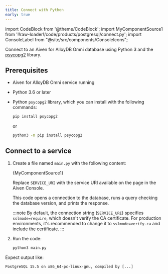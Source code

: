 ```yaml
---
title: Connect with Python
early: true
---
```


import CodeBlock from '@theme/CodeBlock';
import MyComponentSource1 from '!!raw-loader!/code/products/postgresql/connect.py';
import ConsoleLabel from "@site/src/components/ConsoleIcons";

Connect to an Aiven for AlloyDB Omni database using Python 3 and the [psycopg2](https://pypi.org/project/psycopg2/) library.

## Prerequisites

-   Aiven for AlloyDB Omni service running
-   Python 3.6 or later
-   Python `psycopg2` library, which you can install with the following commands:

    ```bash
    pip install psycopg2
    ```

    or

    ```bash
    python3 -m pip install psycopg2
    ```

## Connect to a service

1. Create a file named `main.py` with the following content:

   <CodeBlock language='python'>{MyComponentSource1}</CodeBlock>

   Replace `SERVICE_URI` with the service URI available on the
   <ConsoleLabel name="overview"/> page in the Aiven Console.

   This code opens a connection to the database, runs a query checking the database version,
   and prints the response.

   :::note
   By default, the connection string (`SERVICE_URI`) specifies `sslmode=require`, which
   doesn't verify the CA certificate. For production environments, it's recommended to
   change it to `sslmode=verify-ca` and include the certificate.
   :::

1. Run the code:

   ```bash
   python3 main.py
   ```

Expect output like:

```text
PostgreSQL 15.5 on x86_64-pc-linux-gnu, compiled by [...]
```

